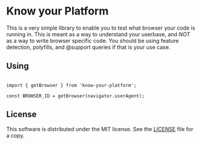 # Know your Platform

This is a very simple library to enable you to test what browser your code is running in. This is meant as a way to understand your userbase, and *NOT* as a way to write browser specific code. You should be using feature detection, polyfills, and @support queries if that is your use case. 

## Using

```{js}

import { getBrowser } from 'know-your-platform';

const BROWSER_ID = getBrowser(navigator.userAgent);

```


## License

This software is distributed under the MIT license. See the [LICENSE](/LICENSE) file for a copy. 